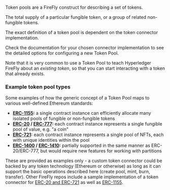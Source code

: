 Token pools are a FireFly construct for describing a set of tokens.

The total supply of a particular fungible token, or a group of related non-fungible tokens.

The exact definition of a token pool is dependent on the token connector implementation.

Check the documentation for your chosen connector implementation to see the detailed options
for configuring a new Token Pool.

Note that it is very common to use a Token Pool to teach Hyperledger FireFly about an
_existing token_, so that you can start interacting with a token that already exists.

### Example token pool types

Some examples of how the generic concept of a Token Pool maps to various well-defined Ethereum standards:

- **[ERC-1155](https://eips.ethereum.org/EIPS/eip-1155):** a single contract instance can efficiently allocate
  many isolated pools of fungible or non-fungible tokens
- **[ERC-20](https://eips.ethereum.org/EIPS/eip-20) / [ERC-777](https://eips.ethereum.org/EIPS/eip-777):**
  each contract instance represents a single fungible pool of value, e.g. "a coin"
- **[ERC-721](https://eips.ethereum.org/EIPS/eip-721):** each contract instance represents a single pool of NFTs,
  each with unique identities within the pool
- **[ERC-1400](https://github.com/ethereum/eips/issues/1411) / [ERC-1410](https://github.com/ethereum/eips/issues/1410):**
  partially supported in the same manner as ERC-20/ERC-777, but would require new features for working with partitions

These are provided as examples only - a custom token connector could be backed by any token technology (Ethereum or otherwise)
as long as it can support the basic operations described here (create pool, mint, burn, transfer). Other FireFly repos include a sample implementation of a token connector for [ERC-20 and ERC-721](https://github.com/hyperledger/firefly-tokens-erc20-erc721) as well as [ERC-1155](https://github.com/hyperledger/firefly-tokens-erc1155).

<!--nav-->
